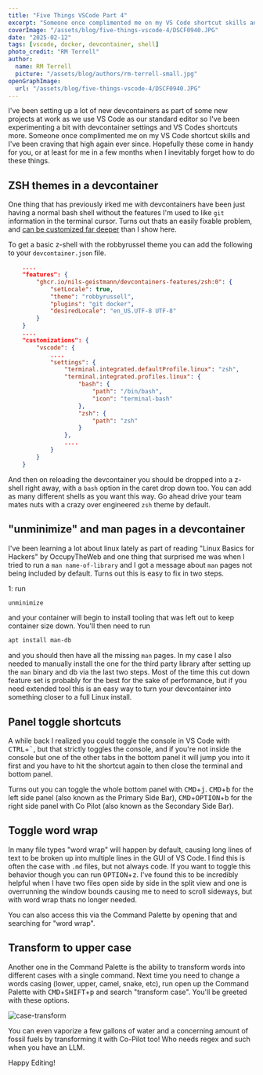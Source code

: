 ```yaml
---
title: "Five Things VSCode Part 4"
excerpt: "Someone once complimented me on my VS Code shortcut skills and I've been craving that high again ever since."
coverImage: "/assets/blog/five-things-vscode-4/DSCF0940.JPG"
date: "2025-02-12"
tags: [vscode, docker, devcontainer, shell]
photo_credit: "RM Terrell"
author:
  name: RM Terrell
  picture: "/assets/blog/authors/rm-terrell-small.jpg"
openGraphImage:
  url: "/assets/blog/five-things-vscode-4/DSCF0940.JPG"
---
```


I've been setting up a lot of new devcontainers as part of some new projects at work as we use VS Code as our standard editor so I've been experimenting a bit with devcontainer settings and VS Codes shortcuts more. Someone once complimented me on my VS Code shortcut skills and I've been craving that high again ever since. Hopefully these come in handy for you, or at least for me in a few months when I inevitably forget how to do these things.

## ZSH themes in a devcontainer

One thing that has previously irked me with devcontainers have been just having a normal bash shell without the features I'm used to like `git` information in the terminal cursor. Turns out thats an easily fixable problem, and [can be customized far deeper](https://medium.com/@jamiekt/vscode-devcontainer-with-zsh-oh-my-zsh-and-agnoster-theme-8adf884ad9f6) than I show here.

To get a basic z-shell with the robbyrussel theme you can add the following to your `devcontainer.json` file.

```json
    ....
    "features": {
        "ghcr.io/nils-geistmann/devcontainers-features/zsh:0": {
            "setLocale": true,
            "theme": "robbyrussell",
            "plugins": "git docker",
            "desiredLocale": "en_US.UTF-8 UTF-8"
        }
    }
    ....
    "customizations": {
        "vscode": {
            ....
            "settings": {
                "terminal.integrated.defaultProfile.linux": "zsh",
                "terminal.integrated.profiles.linux": {
                    "bash": {
                        "path": "/bin/bash",
                        "icon": "terminal-bash"
                    },
                    "zsh": {
                        "path": "zsh"
                    }
                },
                ....
            }
        }
    }
```

And then on reloading the devcontainer you should be dropped into a z-shell right away, with a `bash` option in the caret drop down too. You can add as many different shells as you want this way. Go ahead drive your team mates nuts with a crazy over engineered `zsh` theme by default.

## "unminimize" and man pages in a devcontainer

I've been learning a lot about linux lately as part of reading "Linux Basics for Hackers" by OccupyTheWeb and one thing that surprised me was when I tried to run a `man name-of-library` and I got a message about `man` pages not being included by default. Turns out this is easy to fix in two steps.

1: run

```bash
unminimize
```

and your container will begin to install tooling that was left out to keep container size down. You'll then need to run

```bash
apt install man-db
```

and you should then have all the missing `man` pages. In my case I also needed to manually install the one for the third party library after setting up the `man` binary and db via the last two steps. Most of the time this cut down feature set is probably for the best for the sake of performance, but if you need extended tool this is an easy way to turn your devcontainer into something closer to a full Linux install.

## Panel toggle shortcuts

A while back I realized you could toggle the console in VS Code with <kbd>CTRL</kbd>+<kbd>`</kbd>, but that strictly toggles the console, and if you're not inside the console but one of the other tabs in the bottom panel it will jump you into it first and you have to hit the shortcut again to then close the terminal and bottom panel.

Turns out you can toggle the whole bottom panel with <kbd>CMD</kbd>+<kbd>j</kbd>. <kbd>CMD</kbd>+<kbd>b</kbd> for the left side panel (also known as the Primary Side Bar), <kbd>CMD</kbd>+<kbd>OPTION</kbd>+<kbd>b</kbd> for the right side panel with Co Pilot (also known as the Secondary Side Bar).

## Toggle word wrap

In many file types "word wrap" will happen by default, causing long lines of text to be broken up into multiple lines in the GUI of VS Code. I find this is often the case with `.md` files, but not always code. If you want to toggle this behavior though you can run <kbd>OPTION</kbd>+<kbd>z</kbd>. I've found this to be incredibly helpful when I have two files open side by side in the split view and one is overrunning the window bounds causing me to need to scroll sideways, but with word wrap thats no longer needed.

You can also access this via the Command Palette by opening that and searching for "word wrap".

## Transform to upper case

Another one in the Command Palette is the ability to transform words into different cases with a single command. Next time you need to change a words casing (lower, upper, camel, snake, etc), run open up the Command Palette with <kbd>CMD</kbd>+<kbd>SHIFT</kbd>+<kbd>p</kbd> and search "transform case". You'll be greeted with these options.

![case-transform](/assets/blog/five-things-vscode-4/case-transform.png)

You can even vaporize a few gallons of water and a concerning amount of fossil fuels by transforming it with Co-Pilot too! Who needs regex and such when you have an LLM.

Happy Editing!
